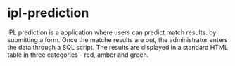 # ipl-prediction
IPL prediction is a application where users can predict match results. by submitting a form. Once the matche results are out, the administrator enters the data through a SQL script. The results are displayed in a standard HTML table in three categories - red, amber and green.
